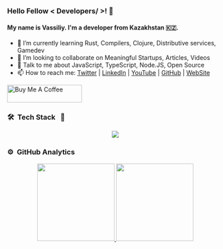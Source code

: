### Hello Fellow < Developers/ >! 👋

#### My name is Vassiliy. I'm a developer from Kazakhstan 🇰🇿.

- 🌱 I’m currently learning Rust, Compilers, Clojure, Distributive services, Gamedev
- 👯 I’m looking to collaborate on Meaningful Startups, Articles, Videos
- 💬 Talk to me about JavaScript, TypeScript, Node.JS, Open Source
- 📫 How to reach me: [Twitter](https://twitter.com/b0ndiano) | [LinkedIn](https://www.linkedin.com/in/bondiano/) | [YouTube](https://www.youtube.com/channel/UC6J0C61BITjwaIaXXfhwGrg) | [GitHub](https://github.com/bondiano) | [WebSite](https://bondiano.io/)

<a href="https://www.buymeacoffee.com/bondian0" target="_blank"><img src="https://cdn.buymeacoffee.com/buttons/default-yellow.png" alt="Buy Me A Coffee" height="41" width="174"></a>

### 🛠 &nbsp;Tech Stack &nbsp; 🧰

<p align="center">
  <img src="https://skillicons.dev/icons?i=ts,clojure,rust,godot,react,vue,nestjs,postgres,docker,aws,vscode" />
</p>

### ⚙️ &nbsp;GitHub Analytics

<p align="center">
<a href="https://github.com/bondiano">
  <img height="180em" src="https://github-readme-stats.vercel.app/api?username=bondiano&show_icons=true&theme=algolia&include_all_commits=true&count_private=true"/>
  <img height="180em" src="https://github-readme-stats.vercel.app/api/top-langs/?username=bondiano&layout=compact&langs_count=20&theme=algolia&hide=Jupyter%20Notebook"/>
</a>
</p>
